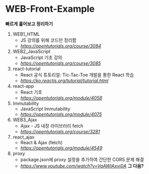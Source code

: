 # WEB-Front-Example

**빠르게 훑어보고 정리하기**<br>

1. WEB1_HTML
    - JS 강의를 위해 코드만 정리함
    - *<https://opentutorials.org/course/3084>*
1. WEB2_JavaScript
    - JavaScript 기초 강의
    - *<https://opentutorials.org/course/3085>*
1. react-tutorial
    - React 공식 튜토리얼: Tic-Tac-Toe 개발을 통한 React 학습
    - *<https://ko.reactjs.org/tutorial/tutorial.html>*
1. react-app
    - React 기초
    - *<https://opentutorials.org/module/4058>*
1. Immutability
    - JavaScript Immutability
    - *<https://opentutorials.org/module/4075>*
1. WEB3_Ajax
    - Ajax - JS 내장 라이브러리 fetch
    - *<https://opentutorials.org/course/3281>*
1. react_ajax
    - React & Ajax (fetch)
    - *<https://opentutorials.org/module/4549>*
1. proxy
    - package.json에 proxy 설정을 추가하여 간단한 CORS 문제 해결
    - *<https://www.youtube.com/watch?v=VaAWIAxvj0A>*
**그 다음?**<br>